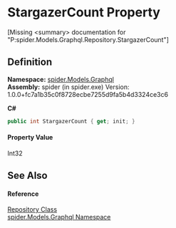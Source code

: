 # StargazerCount Property


\[Missing &lt;summary&gt; documentation for "P:spider.Models.Graphql.Repository.StargazerCount"\]



## Definition
**Namespace:** <a href="a7324a28-4f46-beaa-9269-26a8fa385391">spider.Models.Graphql</a>  
**Assembly:** spider (in spider.exe) Version: 1.0.0+fc7a1b35c0f8728ecbe7255d9fa5b4d3324ce3c6

**C#**
``` C#
public int StargazerCount { get; init; }
```



#### Property Value
Int32

## See Also


#### Reference
<a href="d257c7db-b747-0f93-dbc7-2897f0d62f6d">Repository Class</a>  
<a href="a7324a28-4f46-beaa-9269-26a8fa385391">spider.Models.Graphql Namespace</a>  
